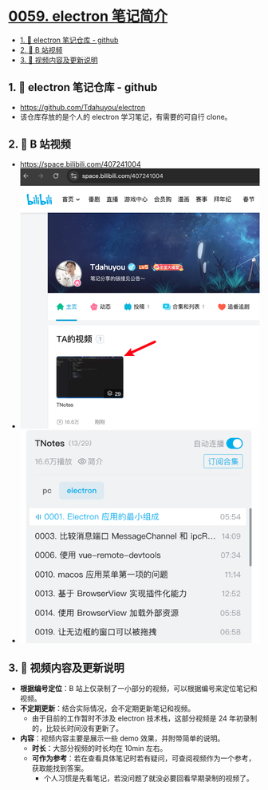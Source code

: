 # [0059. electron 笔记简介](https://github.com/Tdahuyou/electron/tree/main/0059.%20electron%20%E7%AC%94%E8%AE%B0%E7%AE%80%E4%BB%8B)

<!-- region:toc -->
- [1. 🔗 electron 笔记仓库 - github](#1--electron-笔记仓库---github)
- [2. 🔗 B 站视频](#2--b-站视频)
- [3. 📒 视频内容及更新说明](#3--视频内容及更新说明)
<!-- endregion:toc -->

## 1. 🔗 electron 笔记仓库 - github

- https://github.com/Tdahuyou/electron
- 该仓库存放的是个人的 electron 学习笔记，有需要的可自行 clone。

## 2. 🔗 B 站视频

- https://space.bilibili.com/407241004
- ![](assets/2025-02-02-23-02-46.png)
- ![](assets/2025-02-02-23-02-51.png)

## 3. 📒 视频内容及更新说明

- **根据编号定位**：B 站上仅录制了一小部分的视频，可以根据编号来定位笔记和视频。
- **不定期更新**：结合实际情况，会不定期更新笔记和视频。
  - 由于目前的工作暂时不涉及 electron 技术栈，这部分视频是 24 年初录制的，比较长时间没有更新了。
- **内容**：视频内容主要是展示一些 demo 效果，并附带简单的说明。
  - **时长**：大部分视频的时长均在 10min 左右。
  - **可作为参考**：若在查看具体笔记时若有疑问，可查阅视频作为一个参考，获取能找到答案。
    - 个人习惯是先看笔记，若没问题了就没必要回看早期录制的视频了。

